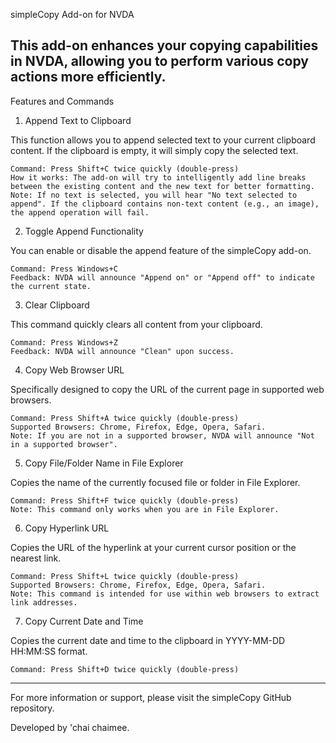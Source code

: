 
simpleCopy Add-on for NVDA  

This add-on enhances your copying capabilities in NVDA, allowing you to perform various copy actions more efficiently.
---  
Features and Commands  
1. Append Text to Clipboard  

This function allows you to append selected text to your current clipboard content. If the clipboard is empty, it will simply copy the selected text.  

    Command: Press Shift+C twice quickly (double-press)  
    How it works: The add-on will try to intelligently add line breaks between the existing content and the new text for better formatting.  
    Note: If no text is selected, you will hear "No text selected to append". If the clipboard contains non-text content (e.g., an image), the append operation will fail.  

2. Toggle Append Functionality  

You can enable or disable the append feature of the simpleCopy add-on.  

    Command: Press Windows+C  
    Feedback: NVDA will announce "Append on" or "Append off" to indicate the current state.  

3. Clear Clipboard  

This command quickly clears all content from your clipboard.  

    Command: Press Windows+Z  
    Feedback: NVDA will announce "Clean" upon success.  

4. Copy Web Browser URL  

Specifically designed to copy the URL of the current page in supported web browsers.  

    Command: Press Shift+A twice quickly (double-press)  
    Supported Browsers: Chrome, Firefox, Edge, Opera, Safari.  
    Note: If you are not in a supported browser, NVDA will announce "Not in a supported browser".  

5. Copy File/Folder Name in File Explorer  

Copies the name of the currently focused file or folder in File Explorer.  

    Command: Press Shift+F twice quickly (double-press)  
    Note: This command only works when you are in File Explorer.  

6. Copy Hyperlink URL  

Copies the URL of the hyperlink at your current cursor position or the nearest link.  

    Command: Press Shift+L twice quickly (double-press)  
    Supported Browsers: Chrome, Firefox, Edge, Opera, Safari.  
    Note: This command is intended for use within web browsers to extract link addresses.  

7. Copy Current Date and Time  

Copies the current date and time to the clipboard in YYYY-MM-DD HH:MM:SS format.  

    Command: Press Shift+D twice quickly (double-press)  

---

For more information or support, please visit the simpleCopy GitHub repository.  

Developed by 'chai chaimee.  
 
